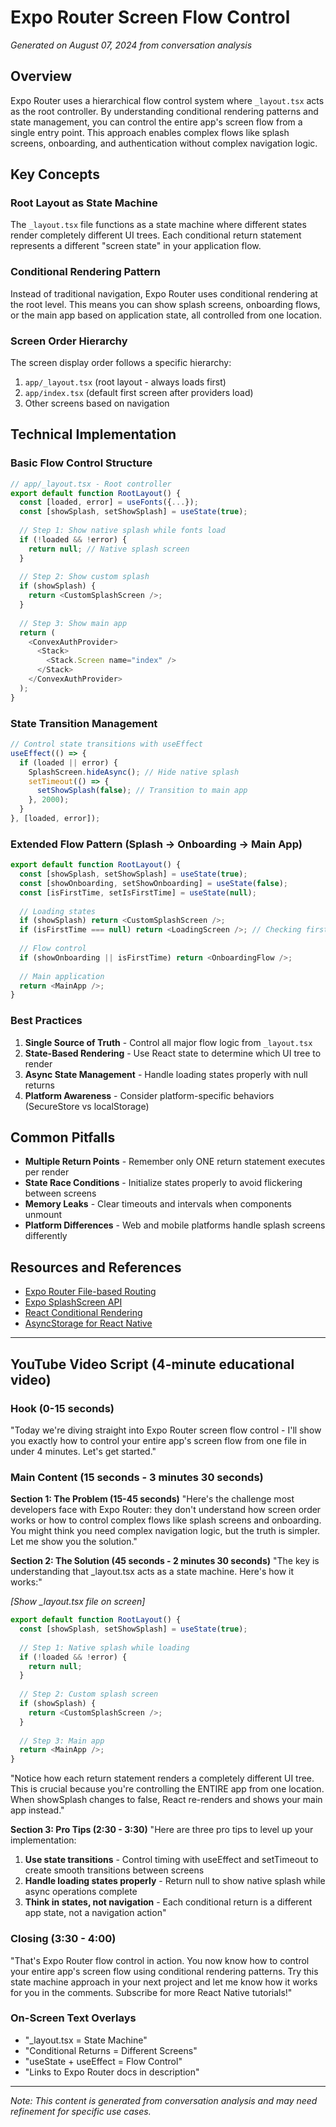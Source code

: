 # Expo Router Screen Flow Control

*Generated on August 07, 2024 from conversation analysis*

## Overview

Expo Router uses a hierarchical flow control system where `_layout.tsx` acts as the root controller. By understanding conditional rendering patterns and state management, you can control the entire app's screen flow from a single entry point. This approach enables complex flows like splash screens, onboarding, and authentication without complex navigation logic.

## Key Concepts

### Root Layout as State Machine
The `_layout.tsx` file functions as a state machine where different states render completely different UI trees. Each conditional return statement represents a different "screen state" in your application flow.

### Conditional Rendering Pattern
Instead of traditional navigation, Expo Router uses conditional rendering at the root level. This means you can show splash screens, onboarding flows, or the main app based on application state, all controlled from one location.

### Screen Order Hierarchy
The screen display order follows a specific hierarchy:
1. `app/_layout.tsx` (root layout - always loads first)
2. `app/index.tsx` (default first screen after providers load)
3. Other screens based on navigation

## Technical Implementation

### Basic Flow Control Structure

```typescript
// app/_layout.tsx - Root controller
export default function RootLayout() {
  const [loaded, error] = useFonts({...});
  const [showSplash, setShowSplash] = useState(true);
  
  // Step 1: Show native splash while fonts load
  if (!loaded && !error) {
    return null; // Native splash screen
  }
  
  // Step 2: Show custom splash
  if (showSplash) {
    return <CustomSplashScreen />;
  }
  
  // Step 3: Show main app
  return (
    <ConvexAuthProvider>
      <Stack>
        <Stack.Screen name="index" />
      </Stack>
    </ConvexAuthProvider>
  );
}
```

### State Transition Management

```typescript
// Control state transitions with useEffect
useEffect(() => {
  if (loaded || error) {
    SplashScreen.hideAsync(); // Hide native splash
    setTimeout(() => {
      setShowSplash(false); // Transition to main app
    }, 2000);
  }
}, [loaded, error]);
```

### Extended Flow Pattern (Splash → Onboarding → Main App)

```typescript
export default function RootLayout() {
  const [showSplash, setShowSplash] = useState(true);
  const [showOnboarding, setShowOnboarding] = useState(false);
  const [isFirstTime, setIsFirstTime] = useState(null);
  
  // Loading states
  if (showSplash) return <CustomSplashScreen />;
  if (isFirstTime === null) return <LoadingScreen />; // Checking first-time status
  
  // Flow control
  if (showOnboarding || isFirstTime) return <OnboardingFlow />;
  
  // Main application
  return <MainApp />;
}
```

### Best Practices

1. **Single Source of Truth** - Control all major flow logic from `_layout.tsx`
2. **State-Based Rendering** - Use React state to determine which UI tree to render
3. **Async State Management** - Handle loading states properly with null returns
4. **Platform Awareness** - Consider platform-specific behaviors (SecureStore vs localStorage)

## Common Pitfalls

- **Multiple Return Points** - Remember only ONE return statement executes per render
- **State Race Conditions** - Initialize states properly to avoid flickering between screens
- **Memory Leaks** - Clear timeouts and intervals when components unmount
- **Platform Differences** - Web and mobile platforms handle splash screens differently

## Resources and References

- [Expo Router File-based Routing](https://docs.expo.dev/router/introduction/)
- [Expo SplashScreen API](https://docs.expo.dev/versions/latest/sdk/splash-screen/)
- [React Conditional Rendering](https://react.dev/learn/conditional-rendering)
- [AsyncStorage for React Native](https://react-native-async-storage.github.io/async-storage/)

---

## YouTube Video Script (4-minute educational video)

### Hook (0-15 seconds)
"Today we're diving straight into Expo Router screen flow control - I'll show you exactly how to control your entire app's screen flow from one file in under 4 minutes. Let's get started."

### Main Content (15 seconds - 3 minutes 30 seconds)

**Section 1: The Problem (15-45 seconds)**
"Here's the challenge most developers face with Expo Router: they don't understand how screen order works or how to control complex flows like splash screens and onboarding. You might think you need complex navigation logic, but the truth is simpler. Let me show you the solution."

**Section 2: The Solution (45 seconds - 2 minutes 30 seconds)**
"The key is understanding that _layout.tsx acts as a state machine. Here's how it works:"

*[Show _layout.tsx file on screen]*

```typescript
export default function RootLayout() {
  const [showSplash, setShowSplash] = useState(true);
  
  // Step 1: Native splash while loading
  if (!loaded && !error) {
    return null;
  }
  
  // Step 2: Custom splash screen
  if (showSplash) {
    return <CustomSplashScreen />;
  }
  
  // Step 3: Main app
  return <MainApp />;
}
```

"Notice how each return statement renders a completely different UI tree. This is crucial because you're controlling the ENTIRE app from one location. When showSplash changes to false, React re-renders and shows your main app instead."

**Section 3: Pro Tips (2:30 - 3:30)**
"Here are three pro tips to level up your implementation:

1. **Use state transitions** - Control timing with useEffect and setTimeout to create smooth transitions between screens
2. **Handle loading states properly** - Return null to show native splash while async operations complete  
3. **Think in states, not navigation** - Each conditional return is a different app state, not a navigation action"

### Closing (3:30 - 4:00)
"That's Expo Router flow control in action. You now know how to control your entire app's screen flow using conditional rendering patterns. Try this state machine approach in your next project and let me know how it works for you in the comments. Subscribe for more React Native tutorials!"

### On-Screen Text Overlays
- "_layout.tsx = State Machine"
- "Conditional Returns = Different Screens"
- "useState + useEffect = Flow Control"
- "Links to Expo Router docs in description"

---

*Note: This content is generated from conversation analysis and may need refinement for specific use cases.*